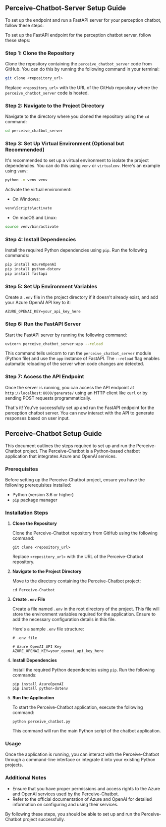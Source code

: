 ## Perceive-Chatbot-Server Setup Guide

To set up the endpoint and run a FastAPI server for your perception chatbot, follow these steps:

To set up the FastAPI endpoint for the perception chatbot server, follow these steps:

### Step 1: Clone the Repository

Clone the repository containing the `perceive_chatbot_server` code from GitHub. You can do this by running the following command in your terminal:

```bash
git clone <repository_url>
```

Replace `<repository_url>` with the URL of the GitHub repository where the `perceive_chatbot_server` code is hosted.

### Step 2: Navigate to the Project Directory

Navigate to the directory where you cloned the repository using the `cd` command:

```bash
cd perceive_chatbot_server
```

### Step 3: Set Up Virtual Environment (Optional but Recommended)

It's recommended to set up a virtual environment to isolate the project dependencies. You can do this using `venv` or `virtualenv`. Here's an example using `venv`:

```bash
python -m venv venv
```

Activate the virtual environment:

- On Windows:

```bash
venv\Scripts\activate
```

- On macOS and Linux:

```bash
source venv/bin/activate
```

### Step 4: Install Dependencies

Install the required Python dependencies using `pip`. Run the following commands:

```bash
pip install AzureOpenAI
pip install python-dotenv
pip install fastapi

```

### Step 5: Set Up Environment Variables

Create a `.env` file in the project directory if it doesn't already exist, and add your Azure OpenAI API key to it:

```plaintext
AZURE_OPENAI_KEY=your_api_key_here
```

### Step 6: Run the FastAPI Server

Start the FastAPI server by running the following command:

```bash
uvicorn perceive_chatbot_server:app --reload
```

This command tells uvicorn to run the `perceive_chatbot_server` module (Python file) and use the `app` instance of FastAPI. The `--reload` flag enables automatic reloading of the server when code changes are detected.

### Step 7: Access the API Endpoint

Once the server is running, you can access the API endpoint at `http://localhost:8000/generate/` using an HTTP client like `curl` or by sending POST requests programmatically.

That's it! You've successfully set up and run the FastAPI endpoint for the perception chatbot server. You can now interact with the API to generate responses based on user input.

## Perceive-Chatbot Setup Guide

This document outlines the steps required to set up and run the Perceive-Chatbot project. The Perceive-Chatbot is a Python-based chatbot application that integrates Azure and OpenAI services.

### Prerequisites

Before setting up the Perceive-Chatbot project, ensure you have the following prerequisites installed:

- Python (version 3.6 or higher)
- `pip` package manager

### Installation Steps

1. **Clone the Repository**

   Clone the Perceive-Chatbot repository from GitHub using the following command:

   ```
   git clone <repository_url>
   ```

   Replace `<repository_url>` with the URL of the Perceive-Chatbot repository.

2. **Navigate to the Project Directory**

   Move to the directory containing the Perceive-Chatbot project:

   ```
   cd Perceive-Chatbot
   ```

3. **Create `.env` File**

   Create a file named `.env` in the root directory of the project. This file will store the environment variables required for the application. Ensure to add the necessary configuration details in this file.

   Here's a sample `.env` file structure:

   ```
   # .env file

   # Azure OpenAI API Key
   AZURE_OPENAI_KEY=your_openai_api_key_here

   ```

4. **Install Dependencies**

   Install the required Python dependencies using `pip`. Run the following commands:

   ```
   pip install AzureOpenAI
   pip install python-dotenv
   ```

5. **Run the Application**

   To start the Perceive-Chatbot application, execute the following command:

   ```
   python perceive_chatbot.py
   ```

   This command will run the main Python script of the chatbot application.

### Usage

Once the application is running, you can interact with the Perceive-Chatbot through a command-line interface or integrate it into your existing Python projects.

### Additional Notes

- Ensure that you have proper permissions and access rights to the Azure and OpenAI services used by the Perceive-Chatbot.
- Refer to the official documentation of Azure and OpenAI for detailed information on configuring and using their services.

By following these steps, you should be able to set up and run the Perceive-Chatbot project successfully.
